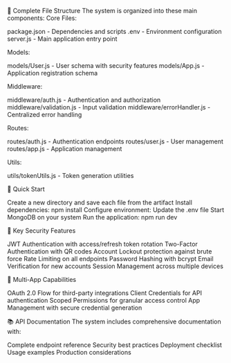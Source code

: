 📁 Complete File Structure
The system is organized into these main components:
Core Files:

package.json - Dependencies and scripts
.env - Environment configuration
server.js - Main application entry point

Models:

models/User.js - User schema with security features
models/App.js - Application registration schema

Middleware:

middleware/auth.js - Authentication and authorization
middleware/validation.js - Input validation
middleware/errorHandler.js - Centralized error handling

Routes:

routes/auth.js - Authentication endpoints
routes/user.js - User management
routes/app.js - Application management

Utils:

utils/tokenUtils.js - Token generation utilities

🚀 Quick Start

Create a new directory and save each file from the artifact
Install dependencies: npm install
Configure environment: Update the .env file
Start MongoDB on your system
Run the application: npm run dev

🔐 Key Security Features

JWT Authentication with access/refresh token rotation
Two-Factor Authentication with QR codes
Account Lockout protection against brute force
Rate Limiting on all endpoints
Password Hashing with bcrypt
Email Verification for new accounts
Session Management across multiple devices

🏢 Multi-App Capabilities

OAuth 2.0 Flow for third-party integrations
Client Credentials for API authentication
Scoped Permissions for granular access control
App Management with secure credential generation

📚 API Documentation
The system includes comprehensive documentation with:

Complete endpoint reference
Security best practices
Deployment checklist
Usage examples
Production considerations